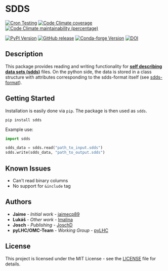 # SDDS
[![Cron Testing](https://github.com/pylhc/sdds/workflows/Cron%20Testing/badge.svg)](https://github.com/pylhc/sdds/actions?query=workflow%3A%22Cron+Testing%22)
[![Code Climate coverage](https://img.shields.io/codeclimate/coverage/pylhc/sdds.svg?style=popout)](https://codeclimate.com/github/pylhc/sdds)
[![Code Climate maintainability (percentage)](https://img.shields.io/codeclimate/maintainability-percentage/pylhc/sdds.svg?style=popout)](https://codeclimate.com/github/pylhc/sdds)
<!-- [![GitHub last commit](https://img.shields.io/github/last-commit/pylhc/sdds.svg?style=popout)](https://github.com/pylhc/sdds/) -->
[![PyPI Version](https://img.shields.io/pypi/v/sdds?label=PyPI&logo=pypi)](https://pypi.org/project/sdds/)
[![GitHub release](https://img.shields.io/github/v/release/pylhc/sdds?logo=github)](https://github.com/pylhc/sdds/)
[![Conda-forge Version](https://img.shields.io/conda/vn/conda-forge/sdds?color=orange&logo=anaconda)](https://anaconda.org/conda-forge/sdds)
[![DOI](https://zenodo.org/badge/DOI/10.5281/zenodo.5705820.svg)](https://doi.org/10.5281/zenodo.5705820)

## Description

This package provides reading and writing functionality for [**self describing data sets (sdds)**](https://ops.aps.anl.gov/SDDSIntroTalk/slides.html) files.
On the python side, the data is stored in a class structure with attributes corresponding to the sdds-format itself (see [sdds-format](https://ops.aps.anl.gov/manuals/SDDStoolkit/SDDStoolkitsu2.html)). 

## Getting Started

Installation is easily done via `pip`. The package is then used as `sdds`.

```
pip install sdds
```

Example use:

```python
import sdds

sdds_data = sdds.read("path_to_input.sdds")
sdds.write(sdds_data, "path_to_output.sdds")
```

## Known Issues

- Can't read binary columns
- No support for `&include` tag

## Authors

* **Jaime** - *Initial work* - [jaimecp89](https://github.com/jaimecp89)
* **Lukáš** - *Other work* - [lmalina](https://github.com/lmalina)
* **Josch** - *Publishing* - [JoschD](https://github.com/JoschD)
* **pyLHC/OMC-Team** - *Working Group* - [pyLHC](https://github.com/orgs/pylhc/teams/omc-team)

## License

This project is licensed under the MIT License - see the [LICENSE](LICENSE) file for details.

